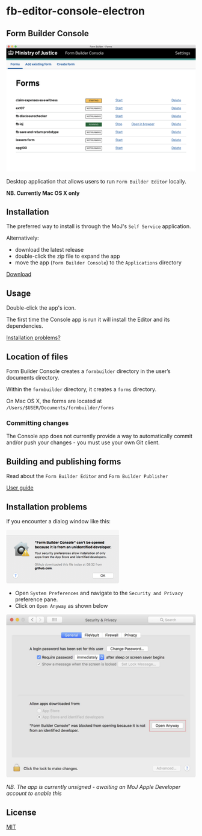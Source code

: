 # fb-editor-console-electron

## Form Builder Console

![Console app](images/console.png)

Desktop application that allows users to run `Form Builder Editor` locally.

**NB. Currently Mac OS X only**

## Installation

The preferred way to install is through the MoJ's `Self Service` application.

Alternatively:

- download the latest release
- double-click the zip file to expand the app
- move the app (`Form Builder Console`) to the `Applications` directory

[Download](https://github.com/ministryofjustice/fb-editor-console-electron/releases)

## Usage

Double-click the app's icon.

The first time the Console app is run it will install the Editor and its dependencies.

[Installation problems?](#installation-problems)

## Location of files

Form Builder Console creates a `formbuilder` directory in the user’s documents directory.

Within the `formbuilder` directory, it creates a `forms` directory.

On Mac OS X, the forms are located at `/Users/$USER/Documents/formbuilder/forms`

### Committing changes

The Console app does not currently provide a way to automatically commit and/or push your changes - you must use your own Git client.


## Building and publishing forms

Read about the `Form Builder Editor` and `Form Builder Publisher`

[User guide](https://fb-user-guide-dev.apps.cloud-platform-live-0.k8s.integration.dsd.io/)

## Installation problems

If you encounter a dialog window like this:

<img src="images/installation-blocked.png" alt="Running Console app blocked" width="300" style="max-width: 100%;">


- Open `System Preferences` and navigate to the `Security and Privacy` preference pane.
- Click on `Open Anyway` as shown below

<img src="images/security-pref-pane--open-anyway.jpg" alt="Open anyway from Security Preference Pane" width="600" style="max-width: 100%;">

*NB. The app is currently unsigned - awaiting an MoJ Apple Developer account to enable this*

## License

[MIT](LICENSE)
